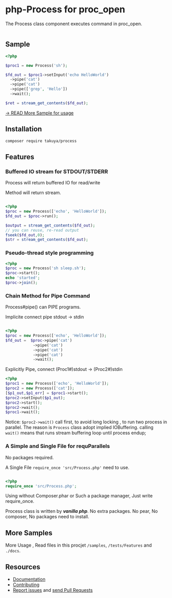 php-Process for proc_open
=================

The Process class component executes command in proc_open.

![<CircleciTest>](https://circleci.com/gh/takuya/php-process.svg?style=svg)

Sample
------
```php
<?php

$proc1 = new Process('sh');

$fd_out = $proc1->setInput('echo HelloWorld')
  ->pipe('cat')
  ->pipe('cat')
  ->pipe(['grep', 'Hello'])
  ->wait();

$ret = stream_get_contents($fd_out);

```

[ → READ More Sample for usage ](https://github.com/takuya/php-process/blob/master/samples/README.md)

Installation
----
```sh
composer require takuya/process
```

Features
----

### Buffered IO stream for STDOUT/STDERR

Process will return buffered IO for read/write

Method will return stream.

```php

<?php
$proc = new Process(['echo', 'HelloWorld']);
$fd_out = $proc->run();

$output = stream_get_contents($fd_out);
// you can reuse, re-read output  
fseek($fd_out,0);
$str = stream_get_contents($fd_out);
```
### Pseudo-thread style programming
```php
<?php
$proc = new Process('sh sleep.sh');
$proc->start();
echo 'started';
$proc->join();
```


### Chain Method for Pipe Command

Process#pipe() can PIPE programs.

Implicite connect pipe stdout -> stdin
```php

<?php
$proc = new Process(['echo', 'HelloWorld']);
$fd_out =  $proc->pipe('cat')
            ->pipe('cat')
            ->pipe('cat')
            ->pipe('cat')
            ->wait();
```
Explicitly Pipe,  connect (Proc1#)stdout -> (Proc2#)stdin
```php
<?php
$proc1 = new Process(['echo', 'HelloWorld']);
$proc2 = new Process(['cat']);
[$p1_out,$p1_err] = $proc1->start();
$proc2->setInput($p1_out);
$proc2->start();
$proc2->wait();
$proc1->wait();
```
Notice: `$proc2->wait()` call first, to avoid long locking , to run two process in parallel.
The reason is `Process` class adopt implied IOBuffering. calling `wait()` means that runs stream buffering loop until process endup;

### A Simple and Single File for requParallels

No packages required.

A Single File ` require_once 'src/Process.php' ` need to use. 

```php

<?php
require_once 'src/Process.php';

``` 

Using without Composer.phar or Such a package manager, Just write require_once.
 
Process class is written by ***vanilla php***. No extra packages. No pear, No composer, No packages need to install.


More Samples
---


More Usage , Read files in this procjet `/samples`, `/tests/Features`  and `./docs`.


Resources
---------

  * [Documentation](https://github.com/takuya/php-process/blob/master/docs/procss.funcs.md)
  * [Contributing](https://github.com/takuya/php-process/)
  * [Report issues](https://github.com/takuya/php-process/issues) and
    [send Pull Requests](https://github.com/takuya/php-process/pulls)
